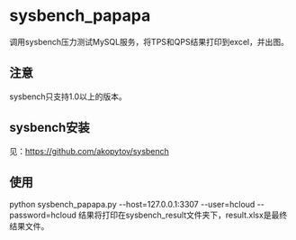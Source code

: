 # sysbench_papapa
调用sysbench压力测试MySQL服务，将TPS和QPS结果打印到excel，并出图。

## 注意
sysbench只支持1.0以上的版本。

## sysbench安装
见：https://github.com/akopytov/sysbench

## 使用
python sysbench_papapa.py --host=127.0.0.1:3307 --user=hcloud --password=hcloud
结果将打印在sysbench_result文件夹下，result.xlsx是最终结果文件。

